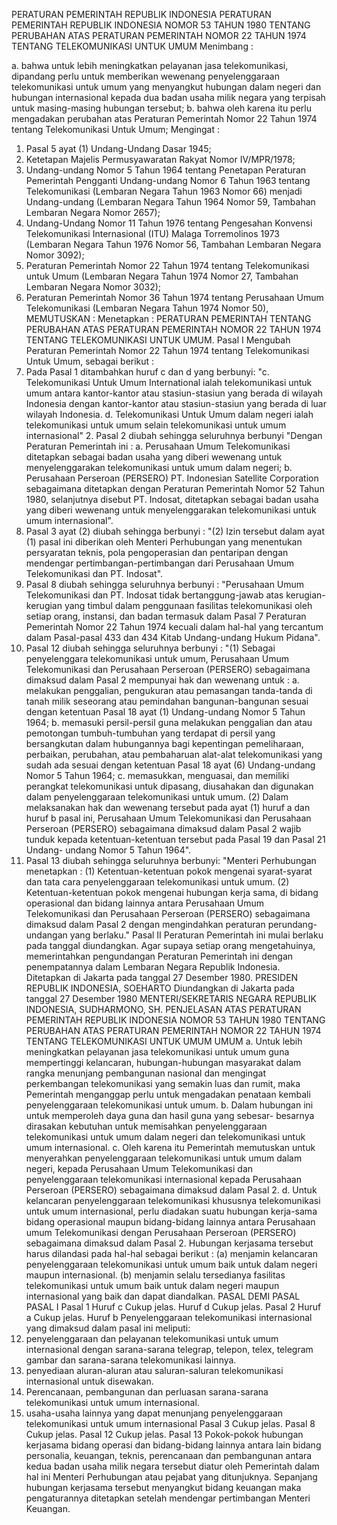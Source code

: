  PERATURAN PEMERINTAH REPUBLIK INDONESIA PERATURAN PEMERINTAH REPUBLIK INDONESIA NOMOR 53 TAHUN 1980 TENTANG PERUBAHAN ATAS PERATURAN PEMERINTAH NOMOR 22 TAHUN 1974 TENTANG TELEKOMUNIKASI UNTUK UMUM
Menimbang :

a. bahwa untuk lebih meningkatkan pelayanan jasa telekomunikasi, dipandang perlu untuk memberikan wewenang penyelenggaraan telekomunikasi untuk umum yang menyangkut hubungan dalam negeri dan hubungan internasional kepada dua badan usaha milik negara yang terpisah untuk masing-masing hubungan tersebut;
b. bahwa oleh karena itu perlu mengadakan perubahan atas Peraturan Pemerintah Nomor 22 Tahun 1974 tentang Telekomunikasi Untuk Umum;
Mengingat :

1. Pasal 5 ayat (1) Undang-Undang Dasar 1945;
2. Ketetapan Majelis Permusyawaratan Rakyat Nomor IV/MPR/1978;
3. Undang-undang Nomor 5 Tahun 1964 tentang Penetapan Peraturan Pemerintah Pengganti Undang-undang Nomor 6 Tahun 1963 tentang Telekomunikasi (Lembaran Negara Tahun 1963 Nomor 66) menjadi Undang-undang (Lembaran Negara Tahun 1964 Nomor 59, Tambahan Lembaran Negara Nomor 2657);
4. Undang-Undang Nomor 11 Tahun 1976 tentang Pengesahan Konvensi Telekomunikasi Internasional (ITU) Malaga Torremolinos 1973 (Lembaran Negara Tahun 1976 Nomor 56, Tambahan Lembaran Negara Nomor 3092);
5. Peraturan Pemerintah Nomor 22 Tahun 1974 tentang Telekomunikasi untuk Umum (Lembaran Negara Tahun 1974 Nomor 27, Tambahan Lembaran Negara Nomor 3032);
6. Peraturan Pemerintah Nomor 36 Tahun 1974 tentang Perusahaan Umum Telekomunikasi (Lembaran Negara Tahun 1974 Nomor 50),
MEMUTUSKAN :
 Menetapkan : PERATURAN PEMERINTAH TENTANG PERUBAHAN ATAS PERATURAN PEMERINTAH NOMOR 22 TAHUN 1974 TENTANG TELEKOMUNIKASI UNTUK UMUM.
Pasal I
Mengubah Peraturan Pemerintah Nomor 22 Tahun 1974 tentang Telekomunikasi Untuk Umum, sebagai berikut :
1. Pada Pasal 1 ditambahkan huruf c dan d yang berbunyi: "c. Telekomunikasi Untuk Umum International ialah telekomunikasi untuk umum antara kantor-kantor atau stasiun-stasiun yang berada di wilayah Indonesia dengan kantor-kantor atau stasiun-stasiun yang berada di luar wilayah Indonesia.
d. Telekomunikasi Untuk Umum dalam negeri ialah telekomunikasi untuk umum selain telekomunikasi untuk umum internasional" 2. Pasal 2 diubah sehingga seluruhnya berbunyi "Dengan Peraturan Pemerintah ini :
a. Perusahaan Umum Telekomunikasi ditetapkan sebagai badan usaha yang diberi wewenang untuk menyelenggarakan telekomunikasi untuk umum dalam negeri;
b. Perusahaan Perseroan (PERSERO) PT. Indonesian Satellite Corporation sebagaimana ditetapkan dengan Peraturan Pemerintah Nomor 52 Tahun 1980, selanjutnya disebut PT. Indosat, ditetapkan sebagai badan usaha yang diberi wewenang untuk menyelenggarakan telekomunikasi untuk umum internasional".
3. Pasal 3 ayat (2) diubah sehingga berbunyi : "(2) Izin tersebut dalam ayat (1) pasal ini diberikan oleh Menteri Perhubungan yang menentukan persyaratan teknis, pola pengoperasian dan pentaripan dengan mendengar pertimbangan-pertimbangan dari Perusahaan Umum Telekomunikasi dan PT. Indosat".
4. Pasal 8 diubah sehingga seluruhnya berbunyi : "Perusahaan Umum Telekomunikasi dan PT. Indosat tidak bertanggung-jawab atas kerugian-kerugian yang timbul dalam penggunaan fasilitas telekomunikasi oleh setiap orang, instansi, dan badan termasuk dalam Pasal 7 Peraturan Pemerintah Nomor 22 Tahun 1974 kecuali dalam hal-hal yang tercantum dalam Pasal-pasal 433 dan 434 Kitab Undang-undang Hukum Pidana".
5. Pasal 12 diubah sehingga seluruhnya berbunyi : "(1) Sebagai penyelenggara telekomunikasi untuk umum, Perusahaan Umum Telekomunikasi dan Perusahaan Perseroan (PERSERO) sebagaimana dimaksud dalam Pasal 2 mempunyai hak dan wewenang untuk :
a. melakukan penggalian, pengukuran atau pemasangan tanda-tanda di tanah milik seseorang atau pemindahan bangunan-bangunan sesuai dengan ketentuan Pasal 18 ayat (1) Undang-undang Nomor 5 Tahun 1964;
b. memasuki persil-persil guna melakukan penggalian dan atau pemotongan tumbuh-tumbuhan yang terdapat di persil yang bersangkutan dalam hubungannya bagi kepentingan pemeliharaan, perbaikan, perubahan, atau pembaharuan alat-alat telekomunikasi yang sudah ada sesuai dengan ketentuan Pasal 18 ayat (6) Undang-undang Nomor 5 Tahun 1964;
c. memasukkan, menguasai, dan memiliki perangkat telekomunikasi untuk dipasang, diusahakan dan digunakan dalam penyelenggaraan telekomunikasi untuk umum.
(2) Dalam melaksanakan hak dan wewenang tersebut pada ayat (1) huruf a dan huruf b pasal ini, Perusahaan Umum Telekomunikasi dan Perusahaan Perseroan (PERSERO) sebagaimana dimaksud dalam Pasal 2 wajib tunduk kepada ketentuan-ketentuan tersebut pada Pasal 19 dan Pasal 21 Undang- undang Nomor 5 Tahun 1964".
6. Pasal 13 diubah sehingga seluruhnya berbunyi: "Menteri Perhubungan menetapkan :
(1) Ketentuan-ketentuan pokok mengenai syarat-syarat dan tata cara penyelenggaraan telekomunikasi untuk umum.
(2) Ketentuan-ketentuan pokok mengenai hubungan kerja sama, di bidang operasional dan bidang lainnya antara Perusahaan Umum Telekomunikasi dan Perusahaan Perseroan (PERSERO) sebagaimana dimaksud dalam Pasal 2 dengan mengindahkan peraturan perundang-undangan yang berlaku."
Pasal II
Peraturan Pemerintah ini mulai berlaku pada tanggal diundangkan. Agar supaya setiap orang mengetahuinya, memerintahkan pengundangan Peraturan Pemerintah ini dengan penempatannya dalam Lembaran Negara Republik Indonesia. Ditetapkan di Jakarta pada tanggal 27 Desember 1980. PRESIDEN REPUBLIK INDONESIA, SOEHARTO Diundangkan di Jakarta pada tanggal 27 Desember 1980 MENTERI/SEKRETARIS NEGARA REPUBLIK INDONESIA, SUDHARMONO, SH. PENJELASAN ATAS PERATURAN PEMERINTAH REPUBLIK INDONESIA NOMOR 53 TAHUN 1980 TENTANG PERUBAHAN ATAS PERATURAN PEMERINTAH NOMOR 22 TAHUN 1974 TENTANG TELEKOMUNIKASI UNTUK UMUM UMUM a. Untuk lebih meningkatkan pelayanan jasa telekomunikasi untuk umum guna mempertinggi kelancaran, hubungan-hubungan masyarakat dalam rangka menunjang pembangunan nasional dan mengingat perkembangan telekomunikasi yang semakin luas dan rumit, maka Pemerintah menganggap perlu untuk mengadakan penataan kembali penyelenggaraan telekomunikasi untuk umum.
b. Dalam hubungan ini untuk memperoleh daya guna dan hasil guna yang sebesar- besarnya dirasakan kebutuhan untuk memisahkan penyelenggaraan telekomunikasi untuk umum dalam negeri dan telekomunikasi untuk umum internasional.
c. Oleh karena itu Pemerintah memutuskan untuk menyerahkan penyelenggaraan telekomunikasi untuk umum dalam negeri, kepada Perusahaan Umum Telekomunikasi dan penyelenggaraan telekomunikasi internasional kepada Perusahaan Perseroan (PERSERO) sebagaimana dimaksud dalam Pasal 2.
d. Untuk kelancaran penyelenggaraan telekomunikasi khususnya telekomunikasi untuk umum internasional, perlu diadakan suatu hubungan kerja-sama bidang operasional maupun bidang-bidang lainnya antara Perusahaan umum Telekomunikasi dengan Perusahaan Perseroan (PERSERO) sebagaimana dimaksud dalam Pasal 2. Hubungan kerjasama tersebut harus dilandasi pada hal-hal sebagai berikut : (a) menjamin kelancaran penyelenggaraan telekomunikasi untuk umum baik untuk dalam negeri maupun internasional. (b) menjamin selalu tersedianya fasilitas telekomunikasi untuk umum baik untuk dalam negeri maupun internasional yang baik dan dapat diandalkan. PASAL DEMI PASAL PASAL I
Pasal 1
Huruf c Cukup jelas. Huruf d Cukup jelas.
Pasal 2
Huruf a Cukup jelas. Huruf b Penyelenggaraan telekomunikasi internasional yang dimaksud dalam pasal ini meliputi:
1. penyelenggaraan dan pelayanan telekomunikasi untuk umum internasional dengan sarana-sarana telegrap, telepon, telex, telegram gambar dan sarana-sarana telekomunikasi lainnya.
2. penyediaan aluran-aluran atau saluran-saluran telekomunikasi internasional untuk disewakan.
3. Perencanaan, pembangunan dan perluasan sarana-sarana telekomunikasi untuk umum internasional.
4. usaha-usaha lainnya yang dapat menunjang penyelenggaraan telekomunikasi untuk umum internasional
Pasal 3
Cukup jelas.
Pasal 8
Cukup jelas.
Pasal 12
Cukup jelas.
Pasal 13
Pokok-pokok hubungan kerjasama bidang operasi dan bidang-bidang lainnya antara lain bidang personalia, keuangan, teknis, perencanaan dan pembangunan antara kedua badan usaha milik negara tersebut diatur oleh Pemerintah dalam hal ini Menteri Perhubungan atau pejabat yang ditunjuknya. Sepanjang hubungan kerjasama tersebut menyangkut bidang keuangan maka pengaturannya ditetapkan setelah mendengar pertimbangan Menteri Keuangan.